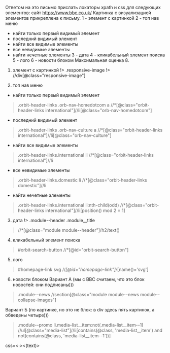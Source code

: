 Ответом на это письмо прислать локаторы xpath и css для следующих элементов:
сайт https://www.bbc.co.uk/
Картинка с визуализацией элементов прикреплена к письму.
1 - элемент с картинкой
2 - топ нав меню
- найти только первый видимый элемент
- последний видимый элемент
- найти все видимые элементы
- все невидимые элементы
- найти нечетные элементы
  3 - дата
  4 - кликабельный элемент поиска
  5 - лого
  6 - новости блоком
  Максимальная оценка 8.

1. элемент с картинкой
!> .responsive-image
!> //div[@class="responsive-image"]


2. топ нав меню

- найти только первый видимый элемент
> .orbit-header-links .orb-nav-homedotcom a
> //*[@class="orbit-header-links international"]//li[@class="orb-nav-homedotcom"]

- последний видимый элемент
> .orbit-header-links .orb-nav-culture a
> //*[@class="orbit-header-links international"]//li[@class="orb-nav-culture"]

- найти все видимые элементы
> .orbit-header-links.international li
>  //*[@class="orbit-header-links international"]//li

- все невидимые элементы
>  .orbit-header-links.domestic li
>  //*[@class="orbit-header-links domestic"]//li

- найти нечетные элементы
>  .orbit-header-links.international li:nth-child(odd)
>  //*[@class="orbit-header-links international"]//li[position() mod 2 = 1]


3. дата
!> .module--header .module__title
> //*[@class="module module--header"]/h2/text()


4. кликабельный элемент поиска
> #orbit-search-button
> //*[@id="orbit-search-button"]

5. лого
> #homepage-link svg
> //*[@id="homepage-link"]/*[name()='svg']

6. новости блоком 
Вариант А (мы с BBC считаем, что это блок новостей: они подписаны)))
> .module--news 
> //section[@class="module module--news   module--collapse-images"]

Вариант Б (по картинке, но это не блок: в div здесь пять картинок, а обведены четыре)))
> .module--promo li.media-list__item:not(.media-list__item--1)
> //ul[@class="media-list"]//li[contains(@class, 'media-list__item') and not(contains(@class, 'media-list__item--1'))]

css=<HTML tag><:><contains><(text)>
